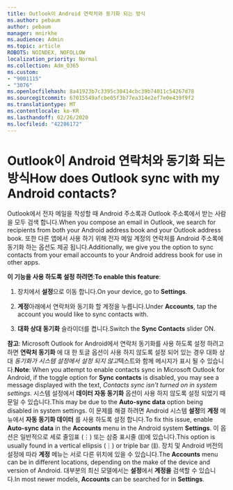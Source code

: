 ```yaml
---
title: Outlook이 Android 연락처와 동기화 되는 방식
ms.author: pebaum
author: pebaum
manager: mnirkhe
ms.audience: Admin
ms.topic: article
ROBOTS: NOINDEX, NOFOLLOW
localization_priority: Normal
ms.collection: Adm_O365
ms.custom:
- "9001115"
- "3076"
ms.openlocfilehash: 8a41923b7c3395c30414cbc39b74011c54267d78
ms.sourcegitcommit: 67015549afcbe05f3b77ea314e2ef7e0e439f9f2
ms.translationtype: MT
ms.contentlocale: ko-KR
ms.lasthandoff: 02/26/2020
ms.locfileid: "42286172"
---
```

# <a name="how-does-outlook-sync-with-my-android-contacts"></a><span data-ttu-id="2e204-102">Outlook이 Android 연락처와 동기화 되는 방식</span><span class="sxs-lookup"><span data-stu-id="2e204-102">How does Outlook sync with my Android contacts?</span></span>

<span data-ttu-id="2e204-103">Outlook에서 전자 메일을 작성할 때 Android 주소록과 Outlook 주소록에서 받는 사람을 모두 검색 합니다.</span><span class="sxs-lookup"><span data-stu-id="2e204-103">When you compose an email in Outlook, we search for recipients from both your Android address book and your Outlook address book.</span></span> <span data-ttu-id="2e204-104">또한 다른 앱에서 사용 하기 위해 전자 메일 계정의 연락처를 Android 주소록에 동기화 하는 옵션도 제공 됩니다.</span><span class="sxs-lookup"><span data-stu-id="2e204-104">Additionally, we give you the option to sync contacts from your email accounts to your Android address book for use in other apps.</span></span> 
 
<span data-ttu-id="2e204-105">**이 기능을 사용 하도록 설정 하려면**:</span><span class="sxs-lookup"><span data-stu-id="2e204-105">**To enable this feature**:</span></span>
 
1. <span data-ttu-id="2e204-106">장치에서 **설정**으로 이동 합니다.</span><span class="sxs-lookup"><span data-stu-id="2e204-106">On your device, go to **Settings**.</span></span>

2. <span data-ttu-id="2e204-107">**계정**아래에서 연락처와 동기화 할 계정을 누릅니다.</span><span class="sxs-lookup"><span data-stu-id="2e204-107">Under **Accounts**, tap the account you would like to sync contacts with.</span></span>

3. <span data-ttu-id="2e204-108">**대화 상대 동기화** 슬라이더를 켭니다.</span><span class="sxs-lookup"><span data-stu-id="2e204-108">Switch the **Sync Contacts** slider ON.</span></span>
 
<span data-ttu-id="2e204-109">**참고**: Microsoft Outlook for Android에서 연락처 동기화를 사용 하도록 설정 하려고 하면 **연락처 동기화** 에 대 한 토글 옵션이 사용 하지 않도록 설정 되어 있는 경우 대화 상대 *동기화가 시스템 설정에서 설정 되지 않고*텍스트와 함께 메시지가 표시 될 수 있습니다.</span><span class="sxs-lookup"><span data-stu-id="2e204-109">**Note**: When you attempt to enable contacts sync in Microsoft Outlook for Android, if the toggle option for **Sync contacts** is disabled, you may see a message displayed with the text, *Contacts sync isn't turned on in system settings*.</span></span> <span data-ttu-id="2e204-110">시스템 설정에서 **데이터 자동 동기화** 옵션이 사용 하지 않도록 설정 되었기 때문일 수 있습니다.</span><span class="sxs-lookup"><span data-stu-id="2e204-110">This may be due to the **Auto-sync data** option being disabled in system settings.</span></span> <span data-ttu-id="2e204-111">이 문제를 해결 하려면 Android 시스템 **설정**의 **계정** 메뉴에서 **자동 동기화 데이터** 를 사용 하도록 설정 합니다.</span><span class="sxs-lookup"><span data-stu-id="2e204-111">To fix this issue, enable  **Auto-sync data** in the  **Accounts** menu in the Android system  **Settings**.</span></span> <span data-ttu-id="2e204-112">이 옵션은 일반적으로 세로 줄임표 (⋮) 또는 삼중 표시줄 (⫼)에 있습니다.</span><span class="sxs-lookup"><span data-stu-id="2e204-112">This option is usually found in a vertical ellipsis (⋮) or triple bar (⫼).</span></span> <span data-ttu-id="2e204-113">장치 및 Android 버전의 설정에 따라 **계정** 메뉴는 서로 다른 위치에 있을 수 있습니다.</span><span class="sxs-lookup"><span data-stu-id="2e204-113">The  **Accounts** menu can be in different locations, depending on the make of the device and version of Android.</span></span> <span data-ttu-id="2e204-114">대부분의 최신 모델에서는 **설정**에서 **계정을** 검색할 수 있습니다.</span><span class="sxs-lookup"><span data-stu-id="2e204-114">In most newer models, **Accounts** can be searched for in **Settings**.</span></span>